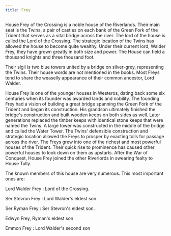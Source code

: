 ```yaml
---
title: Frey
---
```


House Frey of the Crossing is a noble house of the Riverlands. Their main seat is the Twins, a pair of castles on each bank of the Green Fork of the Trident that serves as a vital bridge across the river. The lord of the house is called the Lord of the Crossing. The strategic location of the Twins has allowed the house to become quite wealthy. Under their current lord, Walder Frey, they have grown greatly in both size and power. The House can field a thousand knights and three thousand foot.

Their sigil is two blue towers united by a bridge on silver-grey, representing the Twins. Their house words are not mentioned in the books. Most Freys tend to share the weaselly appearance of their common ancestor, Lord Walder.

House Frey is one of the younger houses in Westeros, dating back some six centuries when its founder was awarded lands and nobility. The founding Frey had a vision of building a great bridge spanning the Green Fork of the Trident and began its construction. His grandson ultimately finished the bridge's construction and built wooden keeps on both sides as well. Later generations replaced the timber keeps with identical stone keeps that were named the Twins. A large tower was constructed in the middle of the bridge and called the Water Tower. The Twins' defensible construction and strategic location allowed the Freys to prosper by exacting tolls for passage across the river. The Freys grew into one of the richest and most powerful houses of the Trident. Their quick rise to prominence has caused other powerful houses to look down on them as upstarts. After the War of Conquest, House Frey joined the other Riverlords in swearing fealty to House Tully.

The known members of this house are very numerous. This most important ones are:

Lord Walder Frey : Lord of the Crossing.

Ser Stevron Frey : Lord Walder's eldest son

Ser Ryman Frey : Ser Stevron's eldest son.

Edwyn Frey, Ryman's eldest son

Emmon Frey : Lord Walder's second son 


